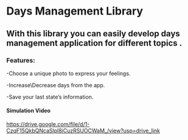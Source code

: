 
# Days Management Library 

## With this library you can easily develop days management application for different topics .

### Features: 

-Choose a unique photo to express your feelings.

-Increase\Decrease days from the app.

-Save your last state’s information.

#### Simulation Video

https://drive.google.com/file/d/1-CzqF15QkbQNcaSlpl8iCuzRSUOCWaM_/view?usp=drive_link


